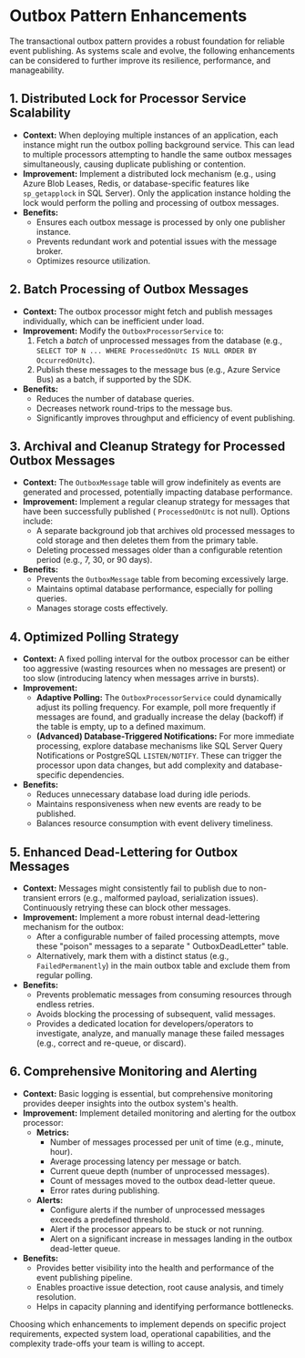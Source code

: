 # Outbox Pattern Enhancements

The transactional outbox pattern provides a robust foundation for reliable event publishing. As systems scale and
evolve, the following enhancements can be considered to further improve its resilience, performance, and manageability.

## 1. Distributed Lock for Processor Service Scalability

- **Context:** When deploying multiple instances of an application, each instance might run the outbox polling
  background service. This can lead to multiple processors attempting to handle the same outbox messages simultaneously,
  causing duplicate publishing or contention.
- **Improvement:** Implement a distributed lock mechanism (e.g., using Azure Blob Leases, Redis, or database-specific
  features like `sp_getapplock` in SQL Server). Only the application instance holding the lock would perform the polling
  and processing of outbox messages.
- **Benefits:**
    - Ensures each outbox message is processed by only one publisher instance.
    - Prevents redundant work and potential issues with the message broker.
    - Optimizes resource utilization.

## 2. Batch Processing of Outbox Messages

- **Context:** The outbox processor might fetch and publish messages individually, which can be inefficient under load.
- **Improvement:** Modify the `OutboxProcessorService` to:
    1. Fetch a _batch_ of unprocessed messages from the database (e.g.,
       `SELECT TOP N ... WHERE ProcessedOnUtc IS NULL ORDER BY OccurredOnUtc`).
    2. Publish these messages to the message bus (e.g., Azure Service Bus) as a batch, if supported by the SDK.
- **Benefits:**
    - Reduces the number of database queries.
    - Decreases network round-trips to the message bus.
    - Significantly improves throughput and efficiency of event publishing.

## 3. Archival and Cleanup Strategy for Processed Outbox Messages

- **Context:** The `OutboxMessage` table will grow indefinitely as events are generated and processed, potentially
  impacting database performance.
- **Improvement:** Implement a regular cleanup strategy for messages that have been successfully published (
  `ProcessedOnUtc` is not null). Options include:
    - A separate background job that archives old processed messages to cold storage and then deletes them from the
      primary table.
    - Deleting processed messages older than a configurable retention period (e.g., 7, 30, or 90 days).
- **Benefits:**
    - Prevents the `OutboxMessage` table from becoming excessively large.
    - Maintains optimal database performance, especially for polling queries.
    - Manages storage costs effectively.

## 4. Optimized Polling Strategy

- **Context:** A fixed polling interval for the outbox processor can be either too aggressive (wasting resources when no
  messages are present) or too slow (introducing latency when messages arrive in bursts).
- **Improvement:**
    - **Adaptive Polling:** The `OutboxProcessorService` could dynamically adjust its polling frequency. For example,
      poll more frequently if messages are found, and gradually increase the delay (backoff) if the table is empty, up
      to a defined maximum.
    - **(Advanced) Database-Triggered Notifications:** For more immediate processing, explore database mechanisms like
      SQL Server Query Notifications or PostgreSQL `LISTEN/NOTIFY`. These can trigger the processor upon data changes,
      but add complexity and database-specific dependencies.
- **Benefits:**
    - Reduces unnecessary database load during idle periods.
    - Maintains responsiveness when new events are ready to be published.
    - Balances resource consumption with event delivery timeliness.

## 5. Enhanced Dead-Lettering for Outbox Messages

- **Context:** Messages might consistently fail to publish due to non-transient errors (e.g., malformed payload,
  serialization issues). Continuously retrying these can block other messages.
- **Improvement:** Implement a more robust internal dead-lettering mechanism for the outbox:
    - After a configurable number of failed processing attempts, move these "poison" messages to a separate "
      OutboxDeadLetter" table.
    - Alternatively, mark them with a distinct status (e.g., `FailedPermanently`) in the main outbox table and exclude
      them from regular polling.
- **Benefits:**
    - Prevents problematic messages from consuming resources through endless retries.
    - Avoids blocking the processing of subsequent, valid messages.
    - Provides a dedicated location for developers/operators to investigate, analyze, and manually manage these failed
      messages (e.g., correct and re-queue, or discard).

## 6. Comprehensive Monitoring and Alerting

- **Context:** Basic logging is essential, but comprehensive monitoring provides deeper insights into the outbox
  system's health.
- **Improvement:** Implement detailed monitoring and alerting for the outbox processor:
    - **Metrics:**
        - Number of messages processed per unit of time (e.g., minute, hour).
        - Average processing latency per message or batch.
        - Current queue depth (number of unprocessed messages).
        - Count of messages moved to the outbox dead-letter queue.
        - Error rates during publishing.
    - **Alerts:**
        - Configure alerts if the number of unprocessed messages exceeds a predefined threshold.
        - Alert if the processor appears to be stuck or not running.
        - Alert on a significant increase in messages landing in the outbox dead-letter queue.
- **Benefits:**
    - Provides better visibility into the health and performance of the event publishing pipeline.
    - Enables proactive issue detection, root cause analysis, and timely resolution.
    - Helps in capacity planning and identifying performance bottlenecks.

Choosing which enhancements to implement depends on specific project requirements, expected system load, operational
capabilities, and the complexity trade-offs your team is willing to accept.
